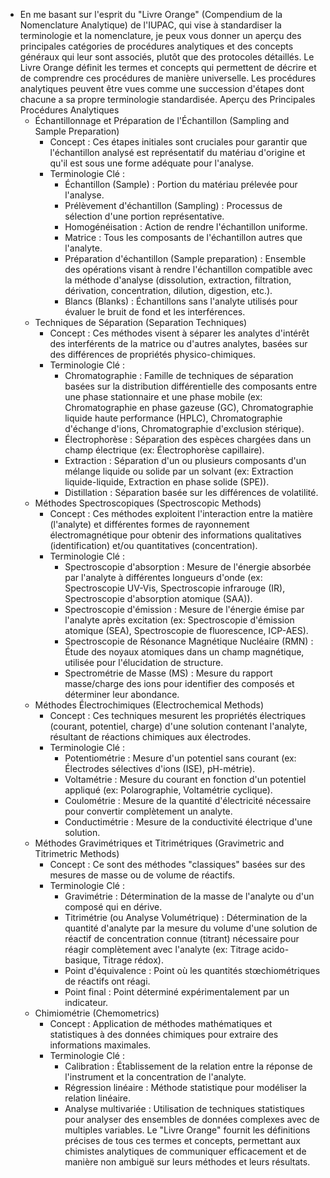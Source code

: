 - En me basant sur l'esprit du "Livre Orange" (Compendium de la Nomenclature Analytique) de l'IUPAC, qui vise à standardiser la terminologie et la nomenclature, je peux vous donner un aperçu des principales catégories de procédures analytiques et des concepts généraux qui leur sont associés, plutôt que des protocoles détaillés. Le Livre Orange définit les termes et concepts qui permettent de décrire et de comprendre ces procédures de manière universelle.
  Les procédures analytiques peuvent être vues comme une succession d'étapes dont chacune a sa propre terminologie standardisée.
  Aperçu des Principales Procédures Analytiques
   * Échantillonnage et Préparation de l'Échantillon (Sampling and Sample Preparation)
     * Concept : Ces étapes initiales sont cruciales pour garantir que l'échantillon analysé est représentatif du matériau d'origine et qu'il est sous une forme adéquate pour l'analyse.
     * Terminologie Clé :
       * Échantillon (Sample) : Portion du matériau prélevée pour l'analyse.
       * Prélèvement d'échantillon (Sampling) : Processus de sélection d'une portion représentative.
       * Homogénéisation : Action de rendre l'échantillon uniforme.
       * Matrice : Tous les composants de l'échantillon autres que l'analyte.
       * Préparation d'échantillon (Sample preparation) : Ensemble des opérations visant à rendre l'échantillon compatible avec la méthode d'analyse (dissolution, extraction, filtration, dérivation, concentration, dilution, digestion, etc.).
       * Blancs (Blanks) : Échantillons sans l'analyte utilisés pour évaluer le bruit de fond et les interférences.
   * Techniques de Séparation (Separation Techniques)
     * Concept : Ces méthodes visent à séparer les analytes d'intérêt des interférents de la matrice ou d'autres analytes, basées sur des différences de propriétés physico-chimiques.
     * Terminologie Clé :
       * Chromatographie : Famille de techniques de séparation basées sur la distribution différentielle des composants entre une phase stationnaire et une phase mobile (ex: Chromatographie en phase gazeuse (GC), Chromatographie liquide haute performance (HPLC), Chromatographie d'échange d'ions, Chromatographie d'exclusion stérique).
       * Électrophorèse : Séparation des espèces chargées dans un champ électrique (ex: Électrophorèse capillaire).
       * Extraction : Séparation d'un ou plusieurs composants d'un mélange liquide ou solide par un solvant (ex: Extraction liquide-liquide, Extraction en phase solide (SPE)).
       * Distillation : Séparation basée sur les différences de volatilité.
   * Méthodes Spectroscopiques (Spectroscopic Methods)
     * Concept : Ces méthodes exploitent l'interaction entre la matière (l'analyte) et différentes formes de rayonnement électromagnétique pour obtenir des informations qualitatives (identification) et/ou quantitatives (concentration).
     * Terminologie Clé :
       * Spectroscopie d'absorption : Mesure de l'énergie absorbée par l'analyte à différentes longueurs d'onde (ex: Spectroscopie UV-Vis, Spectroscopie infrarouge (IR), Spectroscopie d'absorption atomique (SAA)).
       * Spectroscopie d'émission : Mesure de l'énergie émise par l'analyte après excitation (ex: Spectroscopie d'émission atomique (SEA), Spectroscopie de fluorescence, ICP-AES).
       * Spectroscopie de Résonance Magnétique Nucléaire (RMN) : Étude des noyaux atomiques dans un champ magnétique, utilisée pour l'élucidation de structure.
       * Spectrométrie de Masse (MS) : Mesure du rapport masse/charge des ions pour identifier des composés et déterminer leur abondance.
   * Méthodes Électrochimiques (Electrochemical Methods)
     * Concept : Ces techniques mesurent les propriétés électriques (courant, potentiel, charge) d'une solution contenant l'analyte, résultant de réactions chimiques aux électrodes.
     * Terminologie Clé :
       * Potentiométrie : Mesure d'un potentiel sans courant (ex: Électrodes sélectives d'ions (ISE), pH-métrie).
       * Voltamétrie : Mesure du courant en fonction d'un potentiel appliqué (ex: Polarographie, Voltamétrie cyclique).
       * Coulométrie : Mesure de la quantité d'électricité nécessaire pour convertir complètement un analyte.
       * Conductimétrie : Mesure de la conductivité électrique d'une solution.
   * Méthodes Gravimétriques et Titrimétriques (Gravimetric and Titrimetric Methods)
     * Concept : Ce sont des méthodes "classiques" basées sur des mesures de masse ou de volume de réactifs.
     * Terminologie Clé :
       * Gravimétrie : Détermination de la masse de l'analyte ou d'un composé qui en dérive.
       * Titrimétrie (ou Analyse Volumétrique) : Détermination de la quantité d'analyte par la mesure du volume d'une solution de réactif de concentration connue (titrant) nécessaire pour réagir complètement avec l'analyte (ex: Titrage acido-basique, Titrage rédox).
       * Point d'équivalence : Point où les quantités stœchiométriques de réactifs ont réagi.
       * Point final : Point déterminé expérimentalement par un indicateur.
   * Chimiométrie (Chemometrics)
     * Concept : Application de méthodes mathématiques et statistiques à des données chimiques pour extraire des informations maximales.
     * Terminologie Clé :
       * Calibration : Établissement de la relation entre la réponse de l'instrument et la concentration de l'analyte.
       * Régression linéaire : Méthode statistique pour modéliser la relation linéaire.
       * Analyse multivariée : Utilisation de techniques statistiques pour analyser des ensembles de données complexes avec de multiples variables.
  Le "Livre Orange" fournit les définitions précises de tous ces termes et concepts, permettant aux chimistes analytiques de communiquer efficacement et de manière non ambiguë sur leurs méthodes et leurs résultats.